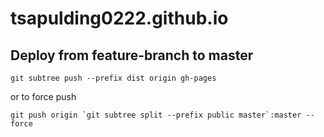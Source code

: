 # tsapulding0222.github.io

## Deploy from feature-branch to master 
```
git subtree push --prefix dist origin gh-pages
```
or to force push
```
git push origin `git subtree split --prefix public master`:master --force
```